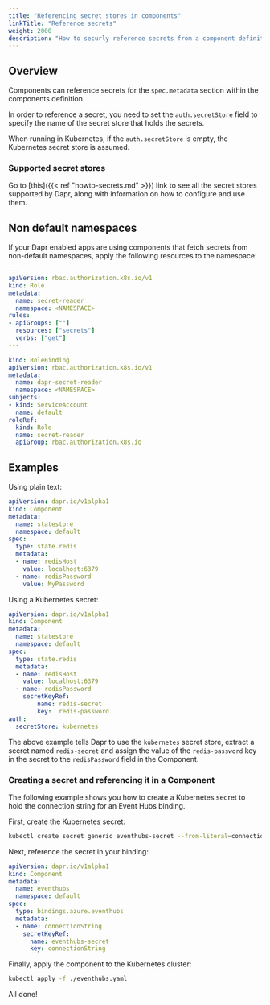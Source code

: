 ```yaml
---
title: "Referencing secret stores in components"
linkTitle: "Reference secrets"
weight: 2000
description: "How to securly reference secrets from a component definition"
---
```


## Overview

Components can reference secrets for the `spec.metadata` section within the components definition.

In order to reference a secret, you need to set the `auth.secretStore` field to specify the name of the secret store that holds the secrets.

When running in Kubernetes, if the `auth.secretStore` is empty, the Kubernetes secret store is assumed.

### Supported secret stores

Go to [this]({{< ref "howto-secrets.md" >}}) link to see all the secret stores supported by Dapr, along with information on how to configure and use them.

## Non default namespaces

If your Dapr enabled apps are using components that fetch secrets from non-default namespaces, apply the following resources to the namespace:

```yaml
---
apiVersion: rbac.authorization.k8s.io/v1
kind: Role
metadata:
  name: secret-reader
  namespace: <NAMESPACE>
rules:
- apiGroups: [""]
  resources: ["secrets"]
  verbs: ["get"]
---

kind: RoleBinding
apiVersion: rbac.authorization.k8s.io/v1
metadata:
  name: dapr-secret-reader
  namespace: <NAMESPACE>
subjects:
- kind: ServiceAccount
  name: default
roleRef:
  kind: Role
  name: secret-reader
  apiGroup: rbac.authorization.k8s.io
```

## Examples

Using plain text:

```yml
apiVersion: dapr.io/v1alpha1
kind: Component
metadata:
  name: statestore
  namespace: default
spec:
  type: state.redis
  metadata:
  - name: redisHost
    value: localhost:6379
  - name: redisPassword
    value: MyPassword
```

Using a Kubernetes secret:

```yml
apiVersion: dapr.io/v1alpha1
kind: Component
metadata:
  name: statestore
  namespace: default
spec:
  type: state.redis
  metadata:
  - name: redisHost
    value: localhost:6379
  - name: redisPassword
    secretKeyRef:
    	name: redis-secret
        key:  redis-password
auth:
  secretStore: kubernetes
```

The above example tells Dapr to use the `kubernetes` secret store, extract a secret named `redis-secret` and assign the value of the `redis-password` key in the secret to the `redisPassword` field in the Component.

### Creating a secret and referencing it in a Component

The following example shows you how to create a Kubernetes secret to hold the connection string for an Event Hubs binding.

First, create the Kubernetes secret:

```bash
kubectl create secret generic eventhubs-secret --from-literal=connectionString=*********
```

Next, reference the secret in your binding:

```yaml
apiVersion: dapr.io/v1alpha1
kind: Component
metadata:
  name: eventhubs
  namespace: default
spec:
  type: bindings.azure.eventhubs
  metadata:
  - name: connectionString
    secretKeyRef:
      name: eventhubs-secret
      key: connectionString
```

Finally, apply the component to the Kubernetes cluster:

```bash
kubectl apply -f ./eventhubs.yaml
```

All done!
